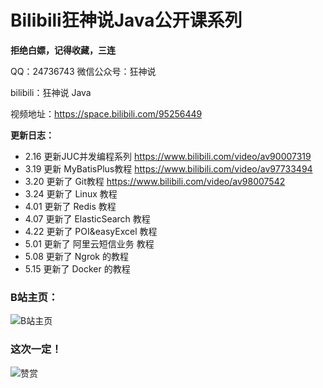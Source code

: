 # Bilibili狂神说Java公开课系列

**拒绝白嫖，记得收藏，三连**

QQ：24736743  微信公众号：狂神说

bilibili：狂神说 Java

视频地址：https://space.bilibili.com/95256449

**更新日志：**

- 2.16  更新JUC并发编程系列 https://www.bilibili.com/video/av90007319
- 3.19  更新 MyBatisPlus教程 https://www.bilibili.com/video/av97733494
- 3.20  更新了 Git教程 https://www.bilibili.com/video/av98007542
- 3.24  更新了 Linux 教程 
- 4.01  更新了 Redis 教程 
- 4.07  更新了 ElasticSearch 教程 
- 4.22  更新了 POI&easyExcel 教程 
- 5.01  更新了 阿里云短信业务 教程 
- 5.08  更新了 Ngrok 的教程
- 5.15  更新了 Docker 的教程

### B站主页：

![B站主页](https://images.gitee.com/uploads/images/2020/0322/130928_362ce918_2287834.png "QQ截图20200322130924.png")

### 这次一定！


![赞赏](https://images.gitee.com/uploads/images/2020/0322/131035_d434c4ed_2287834.jpeg "赞赏码.jpg")